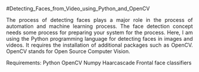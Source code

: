 #Detecting_Faces_from_Video_using_Python_and_OpenCV
<p align="justify">The process of detecting faces plays a major role in the process of automation and machine learning process. The face detection concept needs some process for preparing your system for the process. Here, I am using the Python programming language for detecting faces in images and videos. It requires the installation of additional packages such as OpenCV. OpenCV stands for Open Source Computer Vision.

Requirements:
Python
OpenCV
Numpy
Haarcascade Frontal face classifiers
